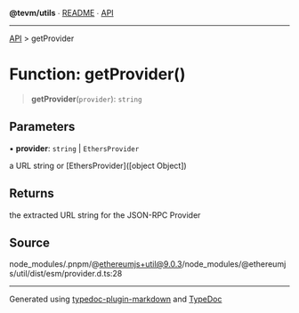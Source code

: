 **@tevm/utils** ∙ [README](../README.md) ∙ [API](../API.md)

***

[API](../API.md) > getProvider

# Function: getProvider()

> **getProvider**(`provider`): `string`

## Parameters

▪ **provider**: `string` \| `EthersProvider`

a URL string or [EthersProvider]([object Object])

## Returns

the extracted URL string for the JSON-RPC Provider

## Source

node\_modules/.pnpm/@ethereumjs+util@9.0.3/node\_modules/@ethereumjs/util/dist/esm/provider.d.ts:28

***
Generated using [typedoc-plugin-markdown](https://www.npmjs.com/package/typedoc-plugin-markdown) and [TypeDoc](https://typedoc.org/)
